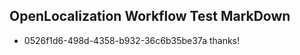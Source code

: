 ## OpenLocalization Workflow Test MarkDown
* 0526f1d6-498d-4358-b932-36c6b35be37a thanks!

<!--HONumber=Jul16_HO4-->


